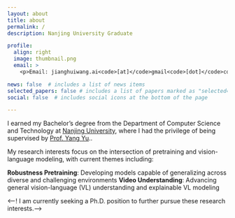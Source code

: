 ```yaml
---
layout: about
title: about
permalink: /
description: Nanjing University Graduate

profile:
  align: right
  image: thumbnail.png
  email: >
    <p>Email: jianghuiwang.ai<code>[at]</code>gmail<code>[dot]</code>com</p>

news: false  # includes a list of news items
selected_papers: false # includes a list of papers marked as "selected={true}"
social: false  # includes social icons at the bottom of the page

---
```


I earned my Bachelor’s degree from the Department of Computer Science and Technology at [Nanjing University](https://www.nju.edu.cn/), where I had the privilege of being supervised by [Prof. Yang Yu](https://www.wolai.com/eyounx/dtR1MTyRXS5tP5Cex4KtdK)..

My research interests focus on the intersection of pretraining and vision-language modeling, with current themes including:

**Robustness Pretraining**: Developing models capable of generalizing across diverse and challenging environments
**Video Understanding**: Advancing general vision-language (VL) understanding and explainable VL modeling


<--! I am currently seeking a Ph.D. position to further pursue these research interests.-->